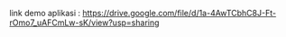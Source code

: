 link demo aplikasi :
https://drive.google.com/file/d/1a-4AwTCbhC8J-Ft-rOmo7_uAFCmLw-sK/view?usp=sharing

